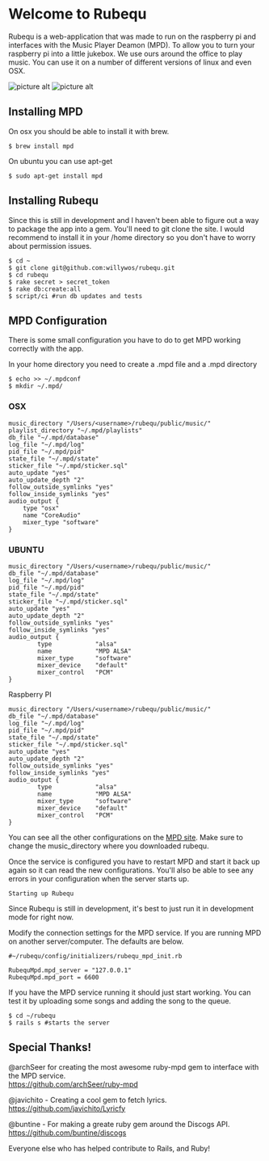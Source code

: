 # Welcome to Rubequ 

Rubequ is a web-application that was made to run on the raspberry pi and 
interfaces with the Music Player Deamon (MPD). To allow you to turn your raspberry
pi into a little jukebox. We use ours around the office to play music.
You can use it on a number of different versions of linux and even OSX.

![picture alt](http://i.imgur.com/fWg0xRI.png?1 "Home Page")
![picture alt](http://i.imgur.com/BZKeStT.png?1 "All Songs")

## Installing MPD

On osx you should be able to install it with brew.

```
$ brew install mpd
```

On ubuntu you can use apt-get

```
$ sudo apt-get install mpd
```

## Installing Rubequ

Since this is still in development and I haven't been able to figure out a
way to package the app into a gem. You'll need to git clone the site.
I would recommend to install it in your /home directory so you don't
have to worry about permission issues.

```
$ cd ~
$ git clone git@github.com:willywos/rubequ.git
$ cd rubequ
$ rake secret > secret_token
$ rake db:create:all
$ script/ci #run db updates and tests
```

## MPD Configuration

There is some small configuration you have to do to get MPD working
correctly with the app.

In your home directory you need to create a .mpd file and a .mpd directory

```
$ echo >> ~/.mpdconf
$ mkdir ~/.mpd/
```

### OSX

```
music_directory "/Users/<username>/rubequ/public/music/"
playlist_directory "~/.mpd/playlists"
db_file "~/.mpd/database"
log_file "~/.mpd/log"
pid_file "~/.mpd/pid"
state_file "~/.mpd/state"
sticker_file "~/.mpd/sticker.sql"
auto_update "yes"
auto_update_depth "2"
follow_outside_symlinks "yes"
follow_inside_symlinks "yes"
audio_output {
    type "osx"
    name "CoreAudio"
    mixer_type "software"
}
```

### UBUNTU

```
music_directory "/Users/<username>/rubequ/public/music/"
db_file "~/.mpd/database"
log_file "~/.mpd/log"
pid_file "~/.mpd/pid"
state_file "~/.mpd/state"
sticker_file "~/.mpd/sticker.sql"
auto_update "yes"
auto_update_depth "2"
follow_outside_symlinks "yes"
follow_inside_symlinks "yes"
audio_output {
        type            "alsa"
        name            "MPD ALSA"
        mixer_type      "software"
        mixer_device    "default"
        mixer_control   "PCM"
}
```

Raspberry PI

```
music_directory "/Users/<username>/rubequ/public/music/"
db_file "~/.mpd/database"
log_file "~/.mpd/log"
pid_file "~/.mpd/pid"
state_file "~/.mpd/state"
sticker_file "~/.mpd/sticker.sql"
auto_update "yes"
auto_update_depth "2"
follow_outside_symlinks "yes"
follow_inside_symlinks "yes"
audio_output {
        type            "alsa"
        name            "MPD ALSA"
        mixer_type      "software"
        mixer_device    "default"
        mixer_control   "PCM"
}

```

You can see all the other configurations on the [MPD site](http://mpd.wikia.com/wiki/Configuration).
Make sure to change the music_directory where you downloaded rubequ.

Once the service is configured you have to restart MPD and start it back up again
so it can read the new configurations. You'll also be able to see any errors
in your configuration when the server starts up.

```
Starting up Rubequ
```

Since Rubequ is still in development, it's best to just run it in
development mode for right now.

Modify the connection settings for the MPD service. If you are running
MPD on another server/computer. The defaults are below. 

```
#~/rubequ/config/initializers/rubequ_mpd_init.rb

RubequMpd.mpd_server = "127.0.0.1"
RubequMpd.mpd_port = 6600

```

If you have the MPD service running it should just start working. You can test it by
uploading some songs and adding the song to the queue.

```
$ cd ~/rubequ
$ rails s #starts the server
```


## Special Thanks!

@archSeer for creating the most awesome ruby-mpd gem to interface with the MPD
service.  
https://github.com/archSeer/ruby-mpd

@javichito - Creating a cool gem to fetch lyrics. 
https://github.com/javichito/Lyricfy

@buntine - For making a greate ruby gem around the Discogs API.
https://github.com/buntine/discogs

Everyone else who has helped contribute to Rails, and Ruby!
